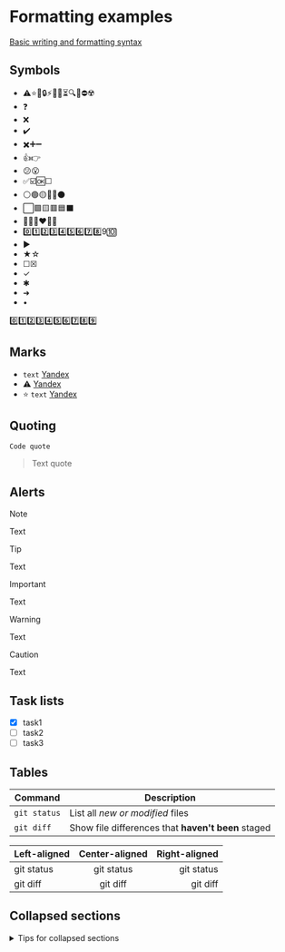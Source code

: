 # Formatting examples

[Basic writing and formatting syntax](https://docs.github.com/en/get-started/writing-on-github/getting-started-with-writing-and-formatting-on-github/basic-writing-and-formatting-syntax)

## Symbols
* ⚠️⭐🚧🔒⚡💡📌⏳🔍🚀⛔☢️
* ❓
* ❌
* ✔️
* ✖️➕➖
* 👍👉
* 😕😮
* ✅☑️🆗☐
* ⚪🟢🟡🔴🔵⚫
* ⬜🟩🟨🟥🟦⬛
* 🤍💚💛❤️💙🖤
* 0️⃣1️⃣2️⃣3️⃣4️⃣5️⃣6️⃣7️⃣8️⃣9️🔟
* ▶️
* ★☆
* ☐☒
* ✓
* ✱
* ➜
* •

0️⃣1️⃣2️⃣3️⃣4️⃣5️⃣6️⃣7️⃣8️⃣9️⃣

## Marks
* `text` [Yandex](https://yandex.ru)
* ⚠️ [Yandex](https://yandex.ru)
* ⭐ `text` [Yandex](https://yandex.ru)

## Quoting
`Code quote`
> Text quote

## Alerts
> [!NOTE]
> Text

> [!TIP]
> Text

> [!IMPORTANT]
> Text

> [!WARNING]
> Text

> [!CAUTION]
> Text

## Task lists
* [x] task1
* [ ] task2
* [ ] task3

## Tables
| Command | Description |
| --- | --- |
| `git status` | List all *new or modified* files |
| `git diff` | Show file differences that **haven't been** staged |

| Left-aligned | Center-aligned | Right-aligned |
| :---         |     :---:      |          ---: |
| git status   | git status     | git status    |
| git diff     | git diff       | git diff      |

## Collapsed sections
<details>
<summary>Tips for collapsed sections</summary>

### You can add a header

You can add text within a collapsed section.

```python
   print(f'val={x}')
```
</details>
